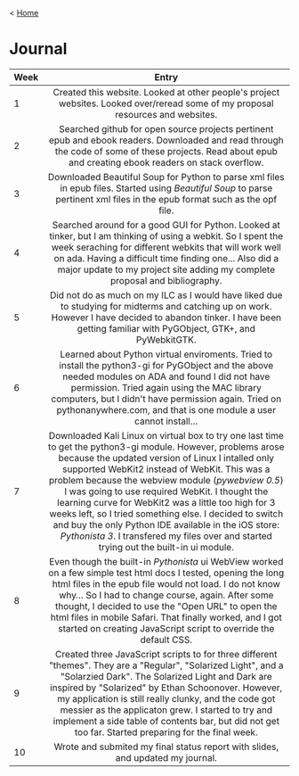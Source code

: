 < [Home](/README.md)

# Journal


| Week          | Entry      | 
| ------------- |:-------------:|
| 1    |Created this website. Looked at other people's project websites. Looked over/reread some of my proposal resources and websites.|
| 2    |Searched github for open source projects pertinent epub and ebook readers. Downloaded and read through the code of some of these projects. Read about epub and creating ebook readers on stack overflow.|
| 3    |Downloaded Beautiful Soup for Python to parse xml files in epub files. Started using *Beautiful Soup* to parse pertinent xml files in the epub format such as the opf file.|
| 4    | Searched around for a good GUI for Python. Looked at tinker, but I am thinking of using a webkit. So I spent the week seraching for different webkits that will work well on ada. Having a difficult time finding one... Also did a major update to my project site adding my complete proposal and bibliography. |
| 5    | Did not do as much on my ILC as I would have liked due to studying for midterms and catching up on work. However I have decided to abandon tinker. I have been getting familiar with PyGObject, GTK+, and PyWebkitGTK. | 
| 6    | Learned about Python virtual enviroments. Tried to install the python3-gi for PyGObject and the above needed modules on ADA and found I did not have permission. Tried again using the MAC library computers, but I didn't have permission again. Tried on pythonanywhere.com, and that is one module a user cannot install…|
| 7    | Downloaded Kali Linux on virtual box to try one last time to get the python3-gi module. However, problems arose because the updated version of Linux I intalled only supported WebKit2 instead of WebKit. This was a problem because the webview module (*pywebview 0.5*) I was going to use required WebKit. I thought the learning curve for WebKit2 was a little too high for 3 weeks left, so I tried something else. I decided to switch and buy the only Python IDE available in the iOS store: *Pythonista 3*. I transfered my files over and started trying out the built-in ui module. |
| 8    | Even though the built-in *Pythonista* ui WebView worked on a few simple test html docs I tested, opening the long html files in the epub file would not load. I do not know why… So I had to change course, again. After some thought, I decided to use the "Open URL" to open the html files in mobile Safari. That finally worked, and I got started on creating JavaScript script to override the default CSS. |
| 9    | Created three JavaScript scripts to for three different "themes". They are a "Regular", "Solarized Light", and a "Solarzied Dark". The Solarized Light and Dark are inspired by "Solarized" by Ethan Schoonover. However, my application is still really clunky, and the code got messier as the applicaton grew. I started to try and implement a side table of contents bar, but did not get too far. Started preparing for the final week. |
| 10   | Wrote and submited my final status report with slides, and updated my journal. |
